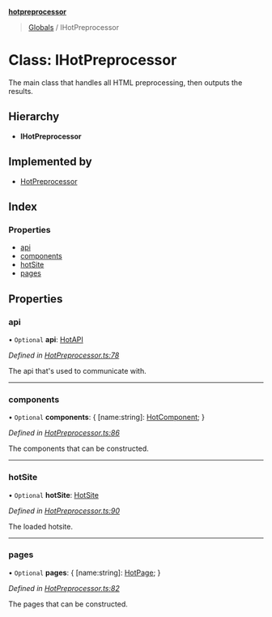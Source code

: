 **[hotpreprocessor](../README.md)**

> [Globals](../globals.md) / IHotPreprocessor

# Class: IHotPreprocessor

The main class that handles all HTML preprocessing, then outputs the
results.

## Hierarchy

* **IHotPreprocessor**

## Implemented by

* [HotPreprocessor](hotpreprocessor.md)

## Index

### Properties

* [api](ihotpreprocessor.md#api)
* [components](ihotpreprocessor.md#components)
* [hotSite](ihotpreprocessor.md#hotsite)
* [pages](ihotpreprocessor.md#pages)

## Properties

### api

• `Optional` **api**: [HotAPI](hotapi.md)

*Defined in [HotPreprocessor.ts:78](https://github.com/OurFreeLight/HotPreprocessor/blob/9c94bd6/src/HotPreprocessor.ts#L78)*

The api that's used to communicate with.

___

### components

• `Optional` **components**: { [name:string]: [HotComponent](hotcomponent.md);  }

*Defined in [HotPreprocessor.ts:86](https://github.com/OurFreeLight/HotPreprocessor/blob/9c94bd6/src/HotPreprocessor.ts#L86)*

The components that can be constructed.

___

### hotSite

• `Optional` **hotSite**: [HotSite](../interfaces/hotsite.md)

*Defined in [HotPreprocessor.ts:90](https://github.com/OurFreeLight/HotPreprocessor/blob/9c94bd6/src/HotPreprocessor.ts#L90)*

The loaded hotsite.

___

### pages

• `Optional` **pages**: { [name:string]: [HotPage](hotpage.md);  }

*Defined in [HotPreprocessor.ts:82](https://github.com/OurFreeLight/HotPreprocessor/blob/9c94bd6/src/HotPreprocessor.ts#L82)*

The pages that can be constructed.
